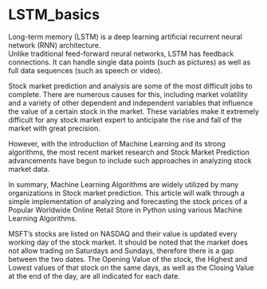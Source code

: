 # LSTM_basics
 Long-term memory (LSTM) is a deep learning artificial recurrent neural network (RNN) architecture.  
 Unlike traditional feed-forward neural networks, LSTM has feedback connections. 
 It can handle single data points (such as pictures) as well as full data sequences (such as speech or video).

Stock market prediction and analysis are some of the most difficult jobs to complete. There are numerous causes for this, including market volatility and a variety of other dependent and independent variables that influence the value of a certain stock in the market. These variables make it extremely difficult for any stock market expert to anticipate the rise and fall of the market with great precision.

However, with the introduction of Machine Learning and its strong algorithms, the most recent market research and Stock Market Prediction advancements have begun to include such approaches in analyzing stock market data.

In summary, Machine Learning Algorithms are widely utilized by many organizations in Stock market prediction. This article will walk through a simple implementation of analyzing and forecasting the stock prices of a Popular Worldwide Online Retail Store in Python using various Machine Learning Algorithms.


MSFT’s stocks are listed on NASDAQ and their value is updated every working day of the stock market.
It should be noted that the market does not allow trading on Saturdays and Sundays, 
therefore there is a gap between the two dates. The Opening Value of the stock, 
the Highest and Lowest values of that stock on the same days, 
as well as the Closing Value at the end of the day, are all indicated for each date.

